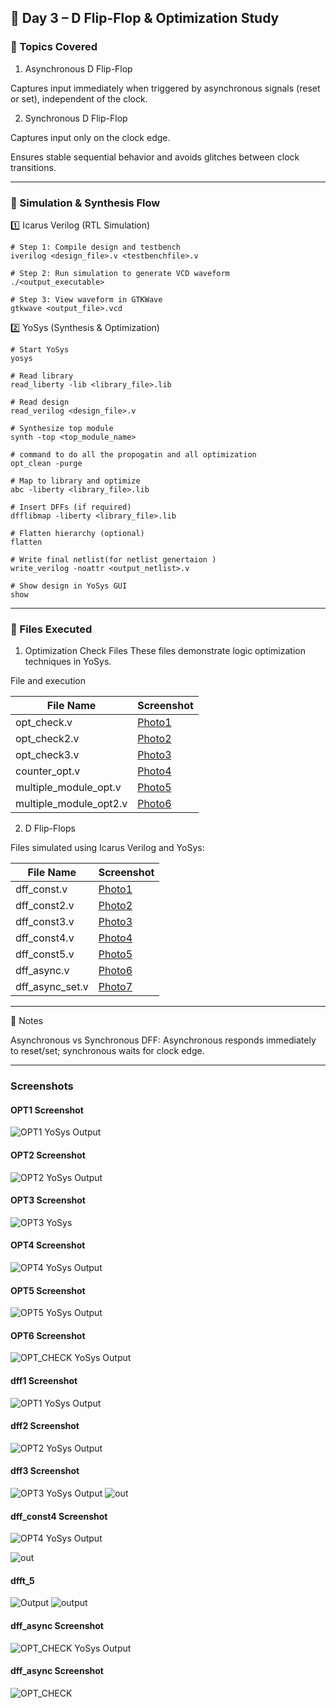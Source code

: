 ## 📘 Day 3 – D Flip-Flop & Optimization Study

### 🔹 Topics Covered

1. Asynchronous D Flip-Flop

Captures input immediately when triggered by asynchronous signals (reset or set), independent of the clock.



2. Synchronous D Flip-Flop

Captures input only on the clock edge.

Ensures stable sequential behavior and avoids glitches between clock transitions.

---

### 🔹 Simulation & Synthesis Flow

1️⃣ Icarus Verilog (RTL Simulation)
```
# Step 1: Compile design and testbench
iverilog <design_file>.v <testbenchfile>.v

# Step 2: Run simulation to generate VCD waveform
./<output_executable>

# Step 3: View waveform in GTKWave
gtkwave <output_file>.vcd
```
2️⃣ YoSys (Synthesis & Optimization)
```
# Start YoSys
yosys

# Read library
read_liberty -lib <library_file>.lib

# Read design
read_verilog <design_file>.v

# Synthesize top module
synth -top <top_module_name>

# command to do all the propogatin and all optimization
opt_clean -purge

# Map to library and optimize
abc -liberty <library_file>.lib

# Insert DFFs (if required)
dfflibmap -liberty <library_file>.lib

# Flatten hierarchy (optional)
flatten

# Write final netlist(for netlist genertaion )
write_verilog -noattr <output_netlist>.v

# Show design in YoSys GUI
show
```


---

### 🔹 Files Executed

1. Optimization Check Files
These files demonstrate logic optimization techniques in YoSys.


File and execution

| File Name              | Screenshot                 |
|------------------------|----------------------------|
| opt_check.v            | [Photo1](#opt1-screenshot) |
| opt_check2.v           | [Photo2](#opt2-screenshot) |
| opt_check3.v           | [Photo3](#opt3-screenshot) |
| counter_opt.v          | [Photo4](#opt4-screenshot) |
| multiple_module_opt.v  | [Photo5](#opt5-screenshot) |
| multiple_module_opt2.v | [Photo6](#opt6-screenshot) |


2. D Flip-Flops

Files simulated using Icarus Verilog and YoSys:

| File Name     | Screenshot                 |
|---------------|----------------------------|
| dff_const.v   | [Photo1](#dff1-screenshot) |
| dff_const2.v     | [Photo2](#dff2-screenshot) |
| dff_const3.v      | [Photo3](#dff3-screenshot) |
| dff_const4.v      | [Photo4](#dfft4-screenshot) |
| dff_const5.v     | [Photo5](#dfft5-screenshot) |
| dff_async.v     | [Photo6](#dff6-screenshot) |
|dff_async_set.v     | [Photo7](#dff7-screenshot) |


---

🔹 Notes

Asynchronous vs Synchronous DFF: Asynchronous responds immediately to reset/set; synchronous waits for clock edge.

---

### Screenshots

#### OPT1 Screenshot
<a name="opt1-screenshot"></a>
![OPT1 YoSys Output](https://github.com/Dhiraj4-alt/vsd_RISC_V_week1/blob/day3_Labs/Screenshot_2025-09-24_17-51-33.png)

#### OPT2 Screenshot
<a name="opt2-screenshot"></a>
![OPT2 YoSys Output](screenshots/OPT2_synth.png)

#### OPT3 Screenshot
<a name="opt3-screenshot"></a>
![OPT3 YoSys](https://github.com/Dhiraj4-alt/vsd_RISC_V_week1/blob/day3_Labs/Screenshot_2025-09-24_18-14-02.png)

#### OPT4 Screenshot
<a name="opt4-screenshot"></a>
![OPT4 YoSys Output](https://github.com/Dhiraj4-alt/vsd_RISC_V_week1/blob/day3_Labs/Screenshot_2025-09-24_17-57-25.png)

#### OPT5 Screenshot
<a name="opt5-screenshot"></a>
![OPT5 YoSys Output](https://github.com/Dhiraj4-alt/vsd_RISC_V_week1/blob/day3_Labs/Screenshot_2025-09-24_18-19-18.png)

#### OPT6 Screenshot
<a name="opt6-screenshot"></a>
![OPT_CHECK YoSys Output](https://github.com/Dhiraj4-alt/vsd_RISC_V_week1/blob/day3_Labs/Screenshot_2025-09-24_18-21-13.png)

#### dff1 Screenshot
<a name="dff1-screenshot"></a>
![OPT1 YoSys Output](https://github.com/Dhiraj4-alt/vsd_RISC_V_week1/blob/day3_Labs/Screenshot_2025-09-24_18-45-32.png)

#### dff2 Screenshot
<a name="dff2-screenshot"></a>
![OPT2 YoSys Output](https://github.com/Dhiraj4-alt/vsd_RISC_V_week1/blob/day3_Labs/Screenshot_2025-09-24_18-47-36.png)

#### dff3 Screenshot
<a name="dff3-screenshot"></a>
![OPT3 YoSys Output](https://github.com/Dhiraj4-alt/vsd_RISC_V_week1/blob/day3_Labs/Screenshot_2025-09-24_19-09-32.png)
![out](https://github.com/Dhiraj4-alt/vsd_RISC_V_week1/blob/day3_Labs/Screenshot_2025-09-24_19-05-48.png)

#### dff_const4 Screenshot
<a name="dff4-screenshot"></a>
![OPT4 YoSys Output](https://github.com/Dhiraj4-alt/vsd_RISC_V_week1/blob/day3_Labs/Screenshot_2025-09-24_19-13-31.png)

![out](https://github.com/Dhiraj4-alt/vsd_RISC_V_week1/blob/day3_Labs/Screenshot_2025-09-24_19-13-00.png)

#### dfft_5 
<a name="dfft5-screenshot"></a>
![ Output](https://github.com/Dhiraj4-alt/vsd_RISC_V_week1/blob/day3_Labs/Screenshot_2025-09-24_19-18-26.png)
![output](https://github.com/Dhiraj4-alt/vsd_RISC_V_week1/blob/day3_Labs/Screenshot_2025-09-24_19-17-47.png)

#### dff_async Screenshot
<a name="dff6-screenshot"></a>
![OPT_CHECK YoSys Output](https://github.com/Dhiraj4-alt/vsd_RISC_V_week1/blob/day3_Labs/Screenshot_2025-09-23_21-48-57.png)

#### dff_async Screenshot
<a name="dff7-screenshot"></a>
![OPT_CHECK](https://github.com/Dhiraj4-alt/vsd_RISC_V_week1/blob/day3_Labs/Screenshot_2025-09-23_21-54-22.png)